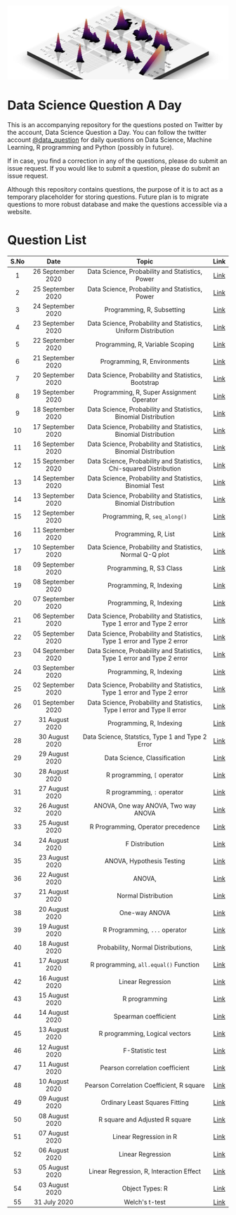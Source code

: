 ![](logo.png)
# Data Science Question A Day

This is an accompanying repository for the questions posted on Twitter by the account, Data Science Question a Day. You can follow the twitter account [@data_question](https://twitter.com/data_question) for daily questions on Data Science, Machine Learning, R programming and Python (possibly in future).

If in case, you find a correction in any of the questions, please do submit an issue request. If you would like to submit a question, please do submit an issue request.

Although this repository contains questions, the purpose of it is to act as a temporary placeholder for storing questions. Future plan is to migrate questions to more robust database and make the questions accessible via a website.

# Question List

|S.No|Date|Topic|Link|
|:---:|:---:|:---:|:---:|
|1|26 September 2020|Data Science,  Probability and Statistics,  Power|[Link](./questions/q_26092020.md)|
|2|25 September 2020|Data Science,  Probability and Statistics,  Power|[Link](./questions/q_25092020.md)|
|3|24 September 2020|Programming,  R,  Subsetting|[Link](./questions/q_24092020.md)|
|4|23 September 2020|Data Science,  Probability and Statistics,  Uniform Distribution|[Link](./questions/q_23092020.md)|
|5|22 September 2020|Programming,  R,  Variable Scoping|[Link](./questions/q_22092020.md)|
|6|21 September 2020|Programming,  R,  Environments|[Link](./questions/q_21092020.md)|
|7|20 September 2020|Data Science,  Probability and Statistics,  Bootstrap|[Link](./questions/q_20092020.md)|
|8|19 September 2020|Programming,  R,  Super Assignment Operator|[Link](./questions/q_19092020.md)|
|9|18 September 2020|Data Science,  Probability and Statistics,  Binomial Distribution|[Link](./questions/q_18092020.md)|
|10|17 September 2020|Data Science,  Probability and Statistics,  Binomial Distribution|[Link](./questions/q_17092020.md)|
|11|16 September 2020|Data Science,  Probability and Statistics,  Binomial Distribution|[Link](./questions/q_16092020.md)|
|12|15 September 2020|Data Science,  Probability and Statistics,  Chi-squared Distribution|[Link](./questions/q_15092020.md)|
|13|14 September 2020|Data Science,  Probability and Statistics,  Binomial Test|[Link](./questions/q_14092020.md)|
|14|13 September 2020|Data Science,  Probability and Statistics,  Binomial Distribution|[Link](./questions/q_13092020.md)|
|15|12 September 2020|Programming,  R,  `seq_along()`|[Link](./questions/q_12092020.md)|
|16|11 September 2020|Programming,  R,  List|[Link](./questions/q_11092020.md)|
|17|10 September 2020|Data Science,  Probability and Statistics,  Normal Q-Q plot|[Link](./questions/q_10092020.md)|
|18|09 September 2020|Programming,  R,  S3 Class|[Link](./questions/q_09092020.md)|
|19|08 September 2020|Programming,  R,  Indexing|[Link](./questions/q_08092020.md)|
|20|07 September 2020|Programming,  R,  Indexing|[Link](./questions/q_07092020.md)|
|21|06 September 2020|Data Science,  Probability and Statistics,  Type 1 error and Type 2 error|[Link](./questions/q_06092020.md)|
|22|05 September 2020|Data Science,  Probability and Statistics,  Type 1 error and Type 2 error|[Link](./questions/q_05092020.md)|
|23|04 September 2020|Data Science,  Probability and Statistics,  Type 1 error and Type 2 error|[Link](./questions/q_04092020.md)|
|24|03 September 2020|Programming,  R,  Indexing|[Link](./questions/q_03092020.md)|
|25|02 September 2020|Data Science,  Probability and Statistics,  Type 1 error and Type 2 error|[Link](./questions/q_02092020.md)|
|26|01 September 2020|Data Science,  Probability and Statistics,  Type I error and Type II error|[Link](./questions/q_01092020.md)|
|27|31 August 2020|Programming,  R,  Indexing|[Link](./questions/q_31082020.md)|
|28|30 August 2020|Data Science,  Statstics,  Type 1 and Type 2 Error|[Link](./questions/q_30082020.md)|
|29|29 August 2020|Data Science,  Classification|[Link](./questions/q_29082020.md)|
|30|28 August 2020|R programming,  `[` operator|[Link](./questions/q_28082020.md)|
|31|27 August 2020|R programming,  `:` operator|[Link](./questions/q_27082020.md)|
|32|26 August 2020|ANOVA,  One way ANOVA,  Two way ANOVA|[Link](./questions/q_26082020.md)|
|33|25 August 2020|R Programming,  Operator precedence|[Link](./questions/q_25082020.md)|
|34|24 August 2020|F Distribution|[Link](./questions/q_24082020.md)|
|35|23 August 2020|ANOVA,  Hypothesis Testing|[Link](./questions/q_23082020.md)|
|36|22 August 2020|ANOVA, 	|[Link](./questions/q_22082020.md)|
|37|21 August 2020|Normal Distribution|[Link](./questions/q_21082020.md)|
|38|20 August 2020|One-way ANOVA|[Link](./questions/q_20082020.md)|
|39|19 August 2020|R Programming,  `...` operator|[Link](./questions/q_19082020.md)|
|40|18 August 2020|Probability,  Normal Distributions, 	|[Link](./questions/q_18082020.md)|
|41|17 August 2020|R programming,  `all.equal()` Function|[Link](./questions/q_17082020.md)|
|42|16 August 2020|Linear Regression|[Link](./questions/q_16082020.md)|
|43|15 August 2020|R programming|[Link](./questions/q_15082020.md)|
|44|14 August 2020|Spearman coefficient|[Link](./questions/q_14082020.md)|
|45|13 August 2020|R programming,  Logical vectors|[Link](./questions/q_13082020.md)|
|46|12 August 2020|F-Statistic test|[Link](./questions/q_12082020.md)|
|47|11 August 2020|Pearson correlation coefficient|[Link](./questions/q_11082020.md)|
|48|10 August 2020|Pearson Correlation Coefficient,  R square|[Link](./questions/q_10082020.md)|
|49|09 August 2020|Ordinary Least Squares Fitting|[Link](./questions/q_09082020.md)|
|50|08 August 2020|R square and Adjusted R square|[Link](./questions/q_08082020.md)|
|51|07 August 2020|Linear Regression in R|[Link](./questions/q_07082020.md)|
|52|06 August 2020|Linear Regression|[Link](./questions/q_06082020.md)|
|53|05 August 2020|Linear Regression,  R,  Interaction Effect|[Link](./questions/q_05082020.md)|
|54|03 August 2020|Object Types: R|[Link](./questions/q_03082020.md)|
|55|31 July 2020|Welch's t-test|[Link](./questions/q_31072020.md)|
